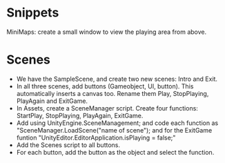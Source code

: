 # Snippets
MiniMaps: create a small window to view the  playing area from above.   
# Scenes
* We have the SampleScene, and create two new scenes: Intro and Exit.  
* In all three scenes, add buttons (Gameobject, UI, button). This automatically inserts a canvas too. Rename them Play, StopPlaying, PlayAgain and ExitGame.  
* In Assets, create a SceneManager script. Create four functions: StartPlay, StopPlaying, PlayAgain, ExitGame.   
* Add using UnityEngine.SceneManagement; and code each function as "SceneManager.LoadScene("name of scene");   and for the ExitGame funtion "UnityEditor.EditorApplication.isPlaying = false;"  
* Add the Scenes script to all buttons.  
* For each button, add the button as the object and select the function.   

